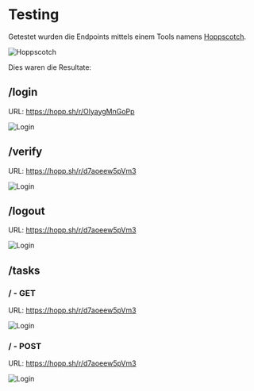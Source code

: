 # Testing

Getestet wurden die Endpoints mittels einem Tools namens [Hoppscotch](https://hoppscotch.io/).

![Hoppscotch](https://o.remove.bg/downloads/dc0cf088-ba24-49cc-b337-09d9c93c3c29/image-removebg-preview.png)

Dies waren die Resultate:

## /login

URL: https://hopp.sh/r/OlyaygMnGoPp

![Login](https://i.imgur.com/DGKSyND.png)

## /verify

URL: https://hopp.sh/r/d7aoeew5pVm3

![Login](https://i.imgur.com/d2Llc35.png)

## /logout

URL: https://hopp.sh/r/d7aoeew5pVm3

![Login](https://i.imgur.com/oXPg07m.png)

## /tasks

### / - GET

URL: https://hopp.sh/r/d7aoeew5pVm3

![Login](https://i.imgur.com/a4q83re.png)

### / - POST

URL: https://hopp.sh/r/d7aoeew5pVm3

![Login](https://i.imgur.com/a4q83re.png)

